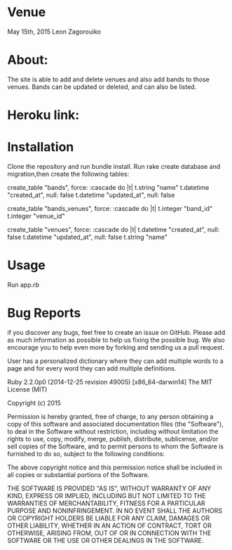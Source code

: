 Venue
==============
May 15th, 2015
Leon Zagorouiko

About:
===============
The site is able to add and delete venues and also add bands to those venues. Bands can be updated or deleted, and can also be listed.

Heroku link:
===============


Installation
===============
Clone the repository and run bundle install. Run rake create database and migration,then  create the following tables:

create_table "bands", force: :cascade do |t|
  t.string   "name"
  t.datetime "created_at", null: false
  t.datetime "updated_at", null: false

create_table "bands_venues", force: :cascade do |t|
  t.integer "band_id"
  t.integer "venue_id"

create_table "venues", force: :cascade do |t|
  t.datetime "created_at", null: false
  t.datetime "updated_at", null: false
  t.string   "name"

Usage
===============
Run app.rb

Bug Reports
==============
if you discover any bugs, feel free to create an issue on GitHub. Please add as much information as possible to help us fixing the possible bug. We also encourage you to help even more by forking and sending us a pull request.

User has a personalized dictionary where they can add multiple words to a page and for every word they can add multiple definitions.

Ruby 2.2.0p0 (2014-12-25 revision 49005) [x86_64-darwin14] The MIT License (MIT)

Copyright (c) 2015

Permission is hereby granted, free of charge, to any person obtaining a copy of this software and associated documentation files (the "Software"), to deal in the Software without restriction, including without limitation the rights to use, copy, modify, merge, publish, distribute, sublicense, and/or sell copies of the Software, and to permit persons to whom the Software is furnished to do so, subject to the following conditions:

The above copyright notice and this permission notice shall be included in all copies or substantial portions of the Software.

THE SOFTWARE IS PROVIDED "AS IS", WITHOUT WARRANTY OF ANY KIND, EXPRESS OR IMPLIED, INCLUDING BUT NOT LIMITED TO THE WARRANTIES OF MERCHANTABILITY, FITNESS FOR A PARTICULAR PURPOSE AND NONINFRINGEMENT. IN NO EVENT SHALL THE AUTHORS OR COPYRIGHT HOLDERS BE LIABLE FOR ANY CLAIM, DAMAGES OR OTHER LIABILITY, WHETHER IN AN ACTION OF CONTRACT, TORT OR OTHERWISE, ARISING FROM, OUT OF OR IN CONNECTION WITH THE SOFTWARE OR THE USE OR OTHER DEALINGS IN THE SOFTWARE.
